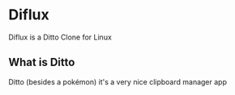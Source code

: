 # Diflux

Diflux is a Ditto Clone for Linux

## What is Ditto

Ditto (besides a pokémon) it's a very nice clipboard manager app
